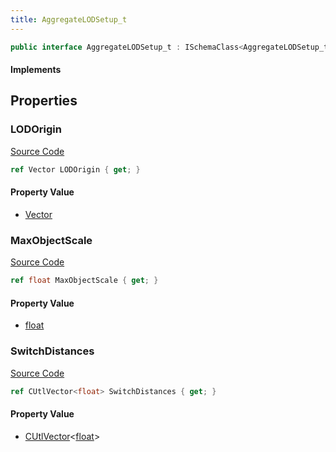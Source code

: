 ```yaml
---
title: AggregateLODSetup_t
---
```


```csharp
public interface AggregateLODSetup_t : ISchemaClass<AggregateLODSetup_t>, ISchemaField, ISchemaClass, INativeHandle
```

#### Implements

## Properties

### LODOrigin

[Source Code](https://github.com/swiftly-solution/swiftlys2/blob/beta/managed/src/SwiftlyS2.Generated/Schemas/Interfaces/AggregateLODSetup_t.cs#L16)

```csharp
ref Vector LODOrigin { get; }
```

#### Property Value

- [Vector](/docs/api/shared/natives/vector)

### MaxObjectScale

[Source Code](https://github.com/swiftly-solution/swiftlys2/blob/beta/managed/src/SwiftlyS2.Generated/Schemas/Interfaces/AggregateLODSetup_t.cs#L18)

```csharp
ref float MaxObjectScale { get; }
```

#### Property Value

- [float](https://learn.microsoft.com/dotnet/api/system.single)

### SwitchDistances

[Source Code](https://github.com/swiftly-solution/swiftlys2/blob/beta/managed/src/SwiftlyS2.Generated/Schemas/Interfaces/AggregateLODSetup_t.cs#L20)

```csharp
ref CUtlVector<float> SwitchDistances { get; }
```

#### Property Value

- [CUtlVector](/docs/api/-1)<[float](https://learn.microsoft.com/dotnet/api/system.single)>

